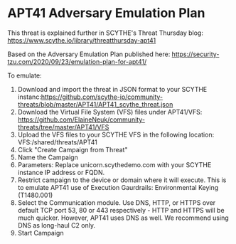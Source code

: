 # APT41 Adversary Emulation Plan

This threat is explained further in SCYTHE's Threat Thursday blog: https://www.scythe.io/library/threatthursday-apt41

Based on the Adversary Emulation Plan published here: https://security-tzu.com/2020/09/23/emulation-plan-for-apt41/

To emulate:

1. Download and import the threat in JSON format to your SCYTHE instanc:https://github.com/scythe-io/community-threats/blob/master/APT41/APT41_scythe_threat.json
2. Download the Virtual File System (VFS) files under APT41/VFS: https://github.com/ElaineNeuk/community-threats/tree/master/APT41/VFS
3. Upload the VFS files to your SCYTHE VFS in the following location: VFS:/shared/threats/APT41
4. Click "Create Campaign from Threat"
5. Name the Campaign
6. Parameters: Replace unicorn.scythedemo.com with your SCYTHE instance IP address or FQDN.
7. Restrict campaign to the device or domain where it will execute. This is to emulate APT41 use of Execution Gaurdrails: Environmental Keying (T1480.001)
8. Select the Communication module. Use DNS, HTTP, or HTTPS over default TCP port 53, 80 or 443 respectively - HTTP and HTTPS will be much quicker. However, APT41 uses DNS as well. We recommend using DNS as long-haul C2 only.
9. Start Campaign
